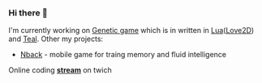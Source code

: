 ### Hi there 👋

<!--
**nagolove/nagolove** is a ✨ _special_ ✨ repository because its `README.md` (this file) appears on your GitHub profile.

Here are some ideas to get you started:

- 🔭 I’m currently working on ...
- 🌱 I’m currently learning ...
- 👯 I’m looking to collaborate on ...
- 🤔 I’m looking for help with ...
- 💬 Ask me about ...
- 📫 How to reach me: ...
- 😄 Pronouns: ...
- ⚡ Fun fact: ...
-->

I'm currently working on [Genetic game](https://github.com/nagolove/automato) which is in written in [Lua](https://www.lua.org/)([Love2D](https://love2d.org/)) and [Teal](https://github.com/teal-language/tl).
Other my projects:
  * [Nback](https://github.com/nagolove/nback2) - mobile game for traing memory and fluid intelligence

Online coding **[stream](https://www.twitch.tv/dvkarandeev)** on twich
